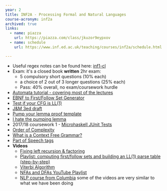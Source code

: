 ```yaml
---
year: 2
title: INF2A - Processing Formal and Natural Languages
course-acronym: inf2a
archived: true
links:
  - name: piazza
    url: https://piazza.com/class/jkuzor9eypxov
  - name: schedule
    url: https://www.inf.ed.ac.uk/teaching/courses/inf2a/schedule.html

---
```


- Useful regex notes can be found here: [inf1-cl](/inf1#inf1-cl)
- Exam: it's a closed book **written** 2hr exam:
  - 5 compulsory short questions (10% each)
  - a choice of 2 out of 3 longer questions (25% each)
  - Pass: 40% overall, no exam/coursework hurdle
- [Automata tutorial - covering most of the lectures](https://www.tutorialspoint.com/automata_theory/)
- [EBNF to First/Follow Set Generator](http://hackingoff.com/compilers/predict-first-follow-set)
- [Test if your CFG is LL(1)](http://mdaines.github.io/grammophone/#/sentences)
- [J&M 3ed draft](https://web.stanford.edu/~jurafsky/slp3/ed3book.pdf)
- [Pump your lemma proof template](https://courses.engr.illinois.edu/cs373/sp2009/Handouts/pumping-lemma/pumping-lemma.html)
- [I hate the pumping lemma](https://bosker.wordpress.com/2013/08/18/i-hate-the-pumping-lemma/)
- 2017/18 coursework 1 - [Microhaskell JUnit Tests](https://github.com/bnelo12/MH-JUnit-Tests)
- [Order of Complexity](https://en.wikibooks.org/wiki/A-level_Computing_2009/AQA/Problem_Solving,_Programming,_Operating_Systems,_Databases_and_Networking/Problem_Solving/Big_O_Notation#Order_of_Complexity)
- [What is a Context Free Grammar?](http://cs.union.edu/~striegnk/learn-prolog-now/html/node55.html)
- [Part of Speech tags](https://cs.nyu.edu/grishman/jet/guide/PennPOS.html)
- **Videos**
  - [Fixing left recursion & factoring](https://www.youtube.com/watch?v=QYJ-EnuDXag)
  - [Playlist: computing first/follow sets and building an LL(1) parse table (step-by-step)](https://www.youtube.com/watch?v=SBnjVW8dUqo&index=3&list=PLW1OMpQZxu7xMh7nuDQYQ2mDcqY2hzBWk)
  - [Viterbi Algorithm](https://www.youtube.com/watch?v=6JVqutwtzmo)
  - [NFAs and DFAs YouTube Playlist](https://www.youtube.com/playlist?list=PLBlnK6fEyqRgp46KUv4ZY69yXmpwKOIev)
  - [NLP course from Columbia](https://www.youtube.com/user/afigfigueira/playlists?view=50&sort=dd&shelf_id=5) some of the videos are very similar to what we have been doing 

